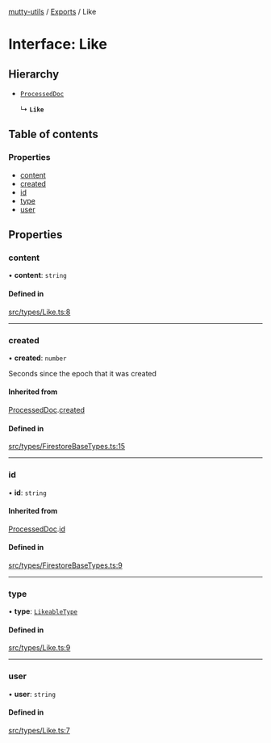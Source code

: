[mutty-utils](../README.md) / [Exports](../modules.md) / Like

# Interface: Like

## Hierarchy

- [`ProcessedDoc`](ProcessedDoc.md)

  ↳ **`Like`**

## Table of contents

### Properties

- [content](Like.md#content)
- [created](Like.md#created)
- [id](Like.md#id)
- [type](Like.md#type)
- [user](Like.md#user)

## Properties

### content

• **content**: `string`

#### Defined in

[src/types/Like.ts:8](https://github.com/jonlaing/mutty-utils/blob/f9c02d2/src/types/Like.ts#L8)

___

### created

• **created**: `number`

Seconds since the epoch that it was created

#### Inherited from

[ProcessedDoc](ProcessedDoc.md).[created](ProcessedDoc.md#created)

#### Defined in

[src/types/FirestoreBaseTypes.ts:15](https://github.com/jonlaing/mutty-utils/blob/f9c02d2/src/types/FirestoreBaseTypes.ts#L15)

___

### id

• **id**: `string`

#### Inherited from

[ProcessedDoc](ProcessedDoc.md).[id](ProcessedDoc.md#id)

#### Defined in

[src/types/FirestoreBaseTypes.ts:9](https://github.com/jonlaing/mutty-utils/blob/f9c02d2/src/types/FirestoreBaseTypes.ts#L9)

___

### type

• **type**: [`LikeableType`](../modules.md#likeabletype)

#### Defined in

[src/types/Like.ts:9](https://github.com/jonlaing/mutty-utils/blob/f9c02d2/src/types/Like.ts#L9)

___

### user

• **user**: `string`

#### Defined in

[src/types/Like.ts:7](https://github.com/jonlaing/mutty-utils/blob/f9c02d2/src/types/Like.ts#L7)
